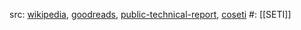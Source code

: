 src: [wikipedia](https://en.wikipedia.org/wiki/Project_Cyclops), [goodreads](https://www.goodreads.com/book/show/29722884-project-cyclops), [public-technical-report](https://web.archive.org/web/20150920204912/https://seti.berkeley.edu/sites/default/files/19730010095_1973010095.pdf), [coseti](http://www.coseti.org/cyclops.htm) 
#: [[SETI]] 
